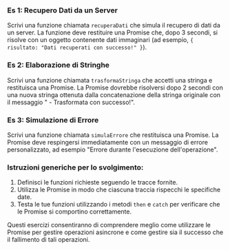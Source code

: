 
### Es 1: Recupero Dati da un Server

Scrivi una funzione chiamata `recuperaDati` che simula il recupero di dati da un server. La funzione deve restituire una Promise che, dopo 3 secondi, si risolve con un oggetto contenente dati immaginari (ad esempio, `{ risultato: "Dati recuperati con successo!" }`).

### Es 2: Elaborazione di Stringhe

Scrivi una funzione chiamata `trasformaStringa` che accetti una stringa e restituisca una Promise. La Promise dovrebbe risolversi dopo 2 secondi con una nuova stringa ottenuta dalla concatenazione della stringa originale con il messaggio " - Trasformata con successo!".

### Es 3: Simulazione di Errore

Scrivi una funzione chiamata `simulaErrore` che restituisca una Promise. La Promise deve respingersi immediatamente con un messaggio di errore personalizzato, ad esempio "Errore durante l'esecuzione dell'operazione".

### Istruzioni generiche per lo svolgimento:

1.  Definisci le funzioni richieste seguendo le tracce fornite.
2.  Utilizza le Promise in modo che ciascuna traccia rispecchi le specifiche date.
3.  Testa le tue funzioni utilizzando i metodi `then` e `catch` per verificare che le Promise si comportino correttamente.

Questi esercizi consentiranno di comprendere meglio come utilizzare le Promise per gestire operazioni asincrone e come gestire sia il successo che il fallimento di tali operazioni.